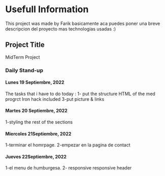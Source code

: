 # Usefull Information

This project was made by Farik basicamente aca puedes poner una breve descripcion del proyecto mas technologias usadas :)

## Project Title

MidTerm Project

### Daily Stand-up

#### Lunes 19 Septiembre, 2022

The tasks that i have to do today :
1- put the structure HTML of the med progrct Iron hack
included
3-put picture & links

#### Martes 20 Septiembre, 2022

1-styling the rest of the sections

#### Miercoles 21Septiembre, 2022

1-terminar el homrpage.
2-empezar en la pagina de contact

#### Jueves 22Septiembre, 2022

1-el menu de humburgesa.
2- responsive responsive header
